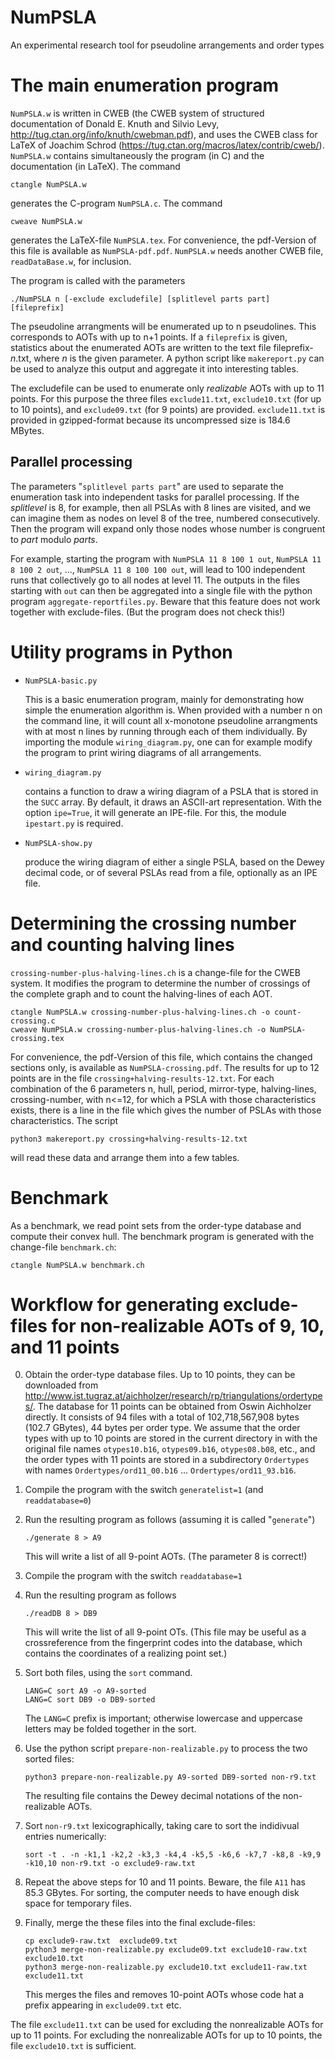# NumPSLA
An experimental research tool for pseudoline arrangements and order types

# The main enumeration program
`NumPSLA.w` is written in CWEB (the CWEB system of structured documentation of Donald E. Knuth and Silvio Levy,
http://tug.ctan.org/info/knuth/cwebman.pdf),
and uses the CWEB class for LaTeX of Joachim Schrod (https://tug.ctan.org/macros/latex/contrib/cweb/).
`NumPSLA.w` contains simultaneously the program (in C) and the documentation (in LaTeX). The command
```
ctangle NumPSLA.w
```
generates the C-program `NumPSLA.c`. The command
```
cweave NumPSLA.w
```
generates the LaTeX-file `NumPSLA.tex`.
For convenience, the pdf-Version of this file is available as `NumPSLA-pdf.pdf`. `NumPSLA.w` needs another CWEB file, `readDataBase.w`, for inclusion.

The program is called with the parameters
```
./NumPSLA n [-exclude excludefile] [splitlevel parts part] [fileprefix]
```
The pseudoline arrangments will be enumerated up to n pseudolines.
This corresponds to AOTs with up to n+1 points.
If a `fileprefix` is given, statistics about the enumerated AOTs are
written to the text file fileprefix-*n*.txt, where *n* is the given parameter.
A python script like `makereport.py` can be used to analyze this output and
aggregate it into interesting tables.

The excludefile can be used to enumerate only _realizable_ AOTs with up to
11 points. For this purpose the three files
`exclude11.txt`, `exclude10.txt` (for up to 10 points), and `exclude09.txt` (for 9 points) are provided.
`exclude11.txt` is provided in gzipped-format because its uncompressed size is 184.6 MBytes.

## Parallel processing
The parameters "`splitlevel parts part`" are used to separate the enumeration task
into independent tasks for parallel processing. If the _splitlevel_ is 8, for example, then all
PSLAs with 8 lines are visited, and we can imagine them as nodes on level 8 of
the tree, numbered consecutively.
Then the program will expand only those nodes whose number is congruent to _part_ modulo _parts_.

For example, starting the program with `NumPSLA 11 8 100 1 out`, `NumPSLA 11 8 100 2 out`, ..., `NumPSLA 11 8 100 100 out`, 
will lead to 100 independent runs that collectively go to all nodes at level 11.
The outputs in the files starting with `out` can then be aggregated into a single file
with the python program `aggregate-reportfiles.py`.
Beware that this feature does not work together with exclude-files. (But the program does not check this!)

# Utility programs in Python

+ `NumPSLA-basic.py`
  
  This is a basic enumeration program, mainly for demonstrating how
  simple the enumeration algorithm is. When provided with a number
  n on the command line,  it will count all x-monotone pseudoline arrangments with at most n
  lines by running through each of them individually.
  By importing the module `wiring_diagram.py`, one can for example modify
  the program to print wiring diagrams of all arrangements.

+ `wiring_diagram.py`

  contains a function to draw a wiring diagram of a PSLA that is stored in the `SUCC` array.
  By default, it draws an ASCII-art representation. With the option `ipe=True`,
  it will generate an IPE-file. For this, the module `ipestart.py` is required.

+ `NumPSLA-show.py`

  produce the wiring diagram of either a single PSLA, based on the Dewey decimal code,
  or of several PSLAs read from a file, optionally as an IPE file.

# Determining the crossing number and counting halving lines
`crossing-number-plus-halving-lines.ch` is a change-file for the CWEB system. It modifies the program
to determine the number of crossings of the complete graph and
to count the halving-lines of each AOT.
```
ctangle NumPSLA.w crossing-number-plus-halving-lines.ch -o count-crossing.c
cweave NumPSLA.w crossing-number-plus-halving-lines.ch -o NumPSLA-crossing.tex
```
For convenience, the pdf-Version of this file, which contains the changed sections only, is available as `NumPSLA-crossing.pdf`.
The results for up to 12 points are in the file `crossing+halving-results-12.txt`.
For each combination of the 6 parameters
n, hull, period, mirror-type, halving-lines, crossing-number,
with n<=12, for which a PSLA with those characteristics exists,
there is a line in the file which gives the number of PSLAs with those characteristics.
The script
```
python3 makereport.py crossing+halving-results-12.txt
```
will read these data and arrange them into a few tables.

# Benchmark
As a benchmark, we read point sets from the order-type database and compute their convex hull.
The benchmark program is generated with the change-file `benchmark.ch`:
```
ctangle NumPSLA.w benchmark.ch
```

# Workflow for generating exclude-files for non-realizable AOTs of 9, 10, and 11 points

0. Obtain the order-type database files. Up to 10 points, they can be downloaded from
   http://www.ist.tugraz.at/aichholzer/research/rp/triangulations/ordertypes/.
   The database for 11 points can be obtained from Oswin Aichholzer directly.
   It consists of 94 files with a total of 102,718,567,908 bytes (102.7 GBytes),
   44 bytes per order type.
   We assume that the order types with up to 10 points are stored in the
   current directory in with the original file names
   `otypes10.b16`, `otypes09.b16`, `otypes08.b08`, etc.,
   and the order types with 11 points are stored 
   in a subdirectory `Ordertypes` with names
   `Ordertypes/ord11_00.b16` ... `Ordertypes/ord11_93.b16`.
2. Compile the program with the switch `generatelist=1` (and `readdatabase=0`)
3. Run the resulting program as follows (assuming it is called "`generate`")
   ```
   ./generate 8 > A9
   ```
   This will write a list of all 9-point AOTs. (The parameter 8 is correct!)

4. Compile the program with the switch `readdatabase=1`
5. Run the resulting program as follows
   ```
   ./readDB 8 > DB9
   ```
   This will write the list of all 9-point OTs. (This file may be useful as a
   crossreference from the fingerprint codes into the database, which
   contains the coordinates of a realizing point set.)

4. Sort both files, using the `sort` command.
   ```
   LANG=C sort A9 -o A9-sorted 
   LANG=C sort DB9 -o DB9-sorted 
   ```
   The `LANG=C` prefix is important; otherwise lowercase and uppercase letters may be folded together in the sort.
6. Use the python script `prepare-non-realizable.py` to process the two sorted files:
   ```
   python3 prepare-non-realizable.py A9-sorted DB9-sorted non-r9.txt
   ```
   The resulting file contains the Dewey decimal notations of the non-realizable AOTs.

7. Sort `non-r9.txt` lexicographically, taking care to sort the indidivual entries numerically:
   ```
   sort -t . -n -k1,1 -k2,2 -k3,3 -k4,4 -k5,5 -k6,6 -k7,7 -k8,8 -k9,9 -k10,10 non-r9.txt -o exclude9-raw.txt
   ```
8. Repeat the above steps for 10 and 11 points. Beware, the file `A11` has 85.3 GBytes. For sorting, the computer
   needs to have enough disk space for temporary files.
9. Finally, merge the these files into the final exclude-files:
   ```
   cp exclude9-raw.txt  exclude09.txt
   python3 merge-non-realizable.py exclude09.txt exclude10-raw.txt exclude10.txt
   python3 merge-non-realizable.py exclude10.txt exclude11-raw.txt exclude11.txt
   ```
   This merges the files and removes 10-point AOTs whose code hat a prefix appearing
   in `exclude09.txt` etc.

The file `exclude11.txt` can be used for excluding the nonrealizable AOTs for up to 11 points.
For excluding the nonrealizable AOTs for up to 10 points, the file `exclude10.txt` is sufficient.
